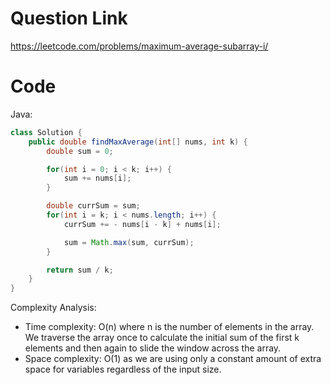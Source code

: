 # Question Link
https://leetcode.com/problems/maximum-average-subarray-i/


# Code

Java:

```java
class Solution {
    public double findMaxAverage(int[] nums, int k) {
        double sum = 0;

        for(int i = 0; i < k; i++) {
            sum += nums[i];
        }

        double currSum = sum;
        for(int i = k; i < nums.length; i++) {
            currSum += - nums[i - k] + nums[i];

            sum = Math.max(sum, currSum);
        }

        return sum / k;
    }
}
```

Complexity Analysis:
- Time complexity: O(n) where n is the number of elements in the array. We traverse the array once to calculate the initial sum of the first k elements and then again to slide the window across the array.
- Space complexity: O(1) as we are using only a constant amount of extra space for variables regardless of the input size.

